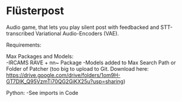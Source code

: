 # Flüsterpost

Audio game, that lets you play silent post with feedbacked and STT-transcribed Variational Audio-Encoders (VAE). 

Requirements:

Max Packages and Models:    
-IRCAMS RAVE + nn~ Package
-Models added to Max Search Path or Folder of Patcher (too big to upload to Git. Download here:
https://drive.google.com/drive/folders/1om9H-GT7DlK_Q95VzmTi70QG2GiKX25u?usp=sharing)

Python:
-See imports in Code
